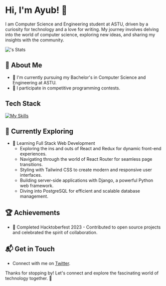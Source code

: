 # Hi, I'm Ayub! 👋

I am Computer Science and Engineering student at ASTU, driven by a curiosity for technology and a love for writing. My journey involves delving into the world of computer science, exploring new ideas, and sharing my insights with the community.

![<ayubish>'s Stats](https://github-readme-stats.vercel.app/api?username=ayubish&theme=vue-dark&show_icons=true&hide_border=true&count_private=true)

## 🚀 About Me

- 🔭 I'm currently pursuing my Bachelor's in Computer Science and Engineering at ASTU.
- 📝 I participate in competitive programming contests.

## Tech Stack
[![My Skills](https://skillicons.dev/icons?i=js,html,css,react,nodejs,express,tailwind,bootstrap,nextjs,postgres,python)](https://skillicons.dev)

## 🌱 Currently Exploring

- 🚀 Learning Full Stack Web Development
  - Exploring the ins and outs of React and Redux for dynamic front-end experiences.
  - Navigating through the world of React Router for seamless page transitions.
  - Styling with Tailwind CSS to create modern and responsive user interfaces.
  - Building server-side applications with Django, a powerful Python web framework.
  - Diving into PostgreSQL for efficient and scalable database management.

 ## 🏆 Achievements

- 🌟 Completed Hacktoberfest 2023 - Contributed to open source projects and celebrated the spirit of collaboration.


## 📬 Get in Touch

- Connect with me on [Twitter](https://twitter.com/ayubish_).

Thanks for stopping by! Let's connect and explore the fascinating world of technology together. 🚀


<!--
**Ayubish/Ayubish** is a ✨ _special_ ✨ repository because its `README.md` (this file) appears on your GitHub profile.

Here are some ideas to get you started:

- 🔭 I’m currently working on ...
- 🌱 I’m currently learning ...
- 👯 I’m looking to collaborate on ...
- 🤔 I’m looking for help with ...
- 💬 Ask me about ...
- 📫 How to reach me: ...
- 😄 Pronouns: ...
- ⚡ Fun fact: ...
-->
